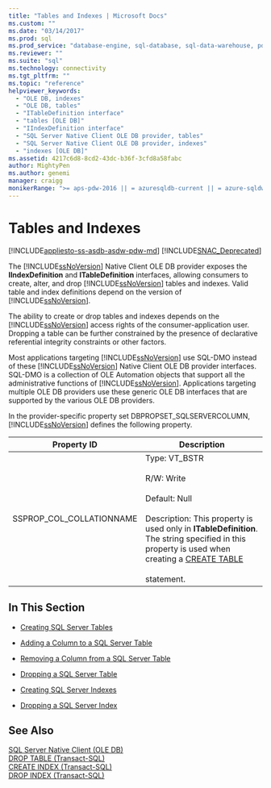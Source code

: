 ```yaml
---
title: "Tables and Indexes | Microsoft Docs"
ms.custom: ""
ms.date: "03/14/2017"
ms.prod: sql
ms.prod_service: "database-engine, sql-database, sql-data-warehouse, pdw"
ms.reviewer: ""
ms.suite: "sql"
ms.technology: connectivity
ms.tgt_pltfrm: ""
ms.topic: "reference"
helpviewer_keywords: 
  - "OLE DB, indexes"
  - "OLE DB, tables"
  - "ITableDefinition interface"
  - "tables [OLE DB]"
  - "IIndexDefinition interface"
  - "SQL Server Native Client OLE DB provider, tables"
  - "SQL Server Native Client OLE DB provider, indexes"
  - "indexes [OLE DB]"
ms.assetid: 4217c6d8-8cd2-43dc-b36f-3cfd8a58fabc
author: MightyPen
ms.author: genemi
manager: craigg
monikerRange: ">= aps-pdw-2016 || = azuresqldb-current || = azure-sqldw-latest || >= sql-server-2016 || = sqlallproducts-allversions"
---
```

# Tables and Indexes
[!INCLUDE[appliesto-ss-asdb-asdw-pdw-md](../../includes/appliesto-ss-asdb-asdw-pdw-md.md)]
[!INCLUDE[SNAC_Deprecated](../../includes/snac-deprecated.md)]

  The [!INCLUDE[ssNoVersion](../../includes/ssnoversion-md.md)] Native Client OLE DB provider exposes the **IIndexDefinition** and **ITableDefinition** interfaces, allowing consumers to create, alter, and drop [!INCLUDE[ssNoVersion](../../includes/ssnoversion-md.md)] tables and indexes. Valid table and index definitions depend on the version of [!INCLUDE[ssNoVersion](../../includes/ssnoversion-md.md)].  
  
 The ability to create or drop tables and indexes depends on the [!INCLUDE[ssNoVersion](../../includes/ssnoversion-md.md)] access rights of the consumer-application user. Dropping a table can be further constrained by the presence of declarative referential integrity constraints or other factors.  
  
 Most applications targeting [!INCLUDE[ssNoVersion](../../includes/ssnoversion-md.md)] use SQL-DMO instead of these [!INCLUDE[ssNoVersion](../../includes/ssnoversion-md.md)] Native Client OLE DB provider interfaces. SQL-DMO is a collection of OLE Automation objects that support all the administrative functions of [!INCLUDE[ssNoVersion](../../includes/ssnoversion-md.md)]. Applications targeting multiple OLE DB providers use these generic OLE DB interfaces that are supported by the various OLE DB providers.  
  
 In the provider-specific property set DBPROPSET_SQLSERVERCOLUMN, [!INCLUDE[ssNoVersion](../../includes/ssnoversion-md.md)] defines the following property.  
  
|Property ID|Description|  
|-----------------|-----------------|  
|SSPROP_COL_COLLATIONNAME|Type: VT_BSTR<br /><br /> R/W: Write<br /><br /> Default: Null<br /><br /> Description: This property is used only in **ITableDefinition**. The string specified in this property is used when creating a [CREATE TABLE](../../t-sql/statements/create-table-transact-sql.md)<br /><br /> statement.|  
  
## In This Section  
  
-   [Creating SQL Server Tables](../../relational-databases/native-client-ole-db-tables-indexes/creating-sql-server-tables.md)  
  
-   [Adding a Column to a SQL Server Table](../../relational-databases/native-client-ole-db-tables-indexes/adding-a-column-to-a-sql-server-table.md)  
  
-   [Removing a Column from a SQL Server Table](../../relational-databases/native-client-ole-db-tables-indexes/removing-a-column-from-a-sql-server-table.md)  
  
-   [Dropping a SQL Server Table](../../relational-databases/native-client-ole-db-tables-indexes/dropping-a-sql-server-table.md)  
  
-   [Creating SQL Server Indexes](../../relational-databases/native-client-ole-db-tables-indexes/creating-sql-server-indexes.md)  
  
-   [Dropping a SQL Server Index](../../relational-databases/native-client-ole-db-tables-indexes/dropping-a-sql-server-index.md)  
  
## See Also  
 [SQL Server Native Client &#40;OLE DB&#41;](../../relational-databases/native-client/ole-db/sql-server-native-client-ole-db.md)   
 [DROP TABLE &#40;Transact-SQL&#41;](../../t-sql/statements/drop-table-transact-sql.md)   
 [CREATE INDEX &#40;Transact-SQL&#41;](../../t-sql/statements/create-index-transact-sql.md)   
 [DROP INDEX &#40;Transact-SQL&#41;](../../t-sql/statements/drop-index-transact-sql.md)  
  
  
